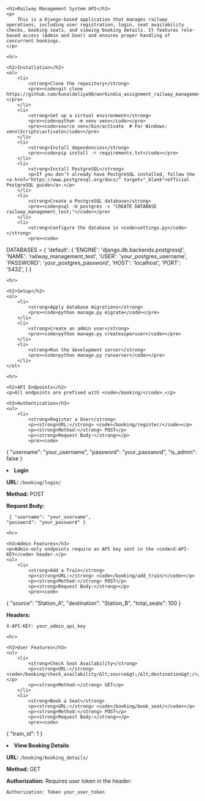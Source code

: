 <!DOCTYPE html>
<html lang="en">
<head>
    <meta charset="UTF-8">
    <meta name="viewport" content="width=device-width, initial-scale=1.0">
    <title>Railway Management System API</title>
</head>
<body>

    <h1>Railway Management System API</h1>
    <p>
        This is a Django-based application that manages railway operations, including user registration, login, seat availability checks, booking seats, and viewing booking details. It features role-based access (Admin and User) and ensures proper handling of concurrent bookings.
    </p>

    <hr>

    <h2>Installation</h2>
    <ol>
        <li>
            <strong>Clone the repository</strong>
            <pre><code>git clone https://github.com/kunaldoliya90/workindia_assignment_railway_management_system.git</code></pre>
        </li>
        <li>
            <strong>Set up a virtual environment</strong>
            <pre><code>python -m venv venv</code></pre>
            <pre><code>source venv/bin/activate  # For Windows: venv\Scripts\activate</code></pre>
        </li>
        <li>
            <strong>Install dependencies</strong>
            <pre><code>pip install -r requirements.txt</code></pre>
        </li>
        <li>
            <strong>Install PostgreSQL</strong>
            <p>If you don’t already have PostgreSQL installed, follow the <a href="https://www.postgresql.org/docs/" target="_blank">official PostgreSQL guide</a>.</p>
        </li>
        <li>
            <strong>Create a PostgreSQL database</strong>
            <pre><code>psql -U postgres -c "CREATE DATABASE railway_management_test;"</code></pre>
        </li>
        <li>
            <strong>Configure the database in <code>settings.py</code></strong>
            <pre><code>
DATABASES = {
    'default': {
        'ENGINE': 'django.db.backends.postgresql',
        'NAME': 'railway_management_test',
        'USER': 'your_postgres_username',
        'PASSWORD': 'your_postgres_password',
        'HOST': 'localhost',
        'PORT': '5432',
    }
}
            </code></pre>
        </li>
    </ol>

    <hr>

    <h2>Setup</h2>
    <ol>
        <li>
            <strong>Apply database migrations</strong>
            <pre><code>python manage.py migrate</code></pre>
        </li>
        <li>
            <strong>Create an admin user</strong>
            <pre><code>python manage.py createsuperuser</code></pre>
        </li>
        <li>
            <strong>Run the development server</strong>
            <pre><code>python manage.py runserver</code></pre>
        </li>
    </ol>

    <hr>

    <h2>API Endpoints</h2>
    <p>All endpoints are prefixed with <code>/booking/</code>.</p>

    <h3>Authentication</h3>
    <ul>
        <li>
            <strong>Register a User</strong>
            <p><strong>URL:</strong> <code>/booking/register/</code></p>
            <p><strong>Method:</strong> POST</p>
            <p><strong>Request Body:</strong></p>
            <pre><code>
{
    "username": "your_username",
    "password": "your_password",
    "is_admin": false
}
            </code></pre>
        </li>
        <li>
            <strong>Login</strong>
            <p><strong>URL:</strong> <code>/booking/login/</code></p>
            <p><strong>Method:</strong> POST</p>
            <p><strong>Request Body:</strong></p>
            <pre><code>
{
    "username": "your_username",
    "password": "your_password"
}
            </code></pre>
        </li>
    </ul>

    <hr>

    <h3>Admin Features</h3>
    <p>Admin-only endpoints require an API key sent in the <code>X-API-KEY</code> header.</p>
    <ul>
        <li>
            <strong>Add a Train</strong>
            <p><strong>URL:</strong> <code>/booking/add_train/</code></p>
            <p><strong>Method:</strong> POST</p>
            <p><strong>Request Body:</strong></p>
            <pre><code>
{
    "source": "Station_A",
    "destination": "Station_B",
    "total_seats": 100
}
            </code></pre>
            <p><strong>Headers:</strong></p>
            <pre><code>X-API-KEY: your_admin_api_key</code></pre>
        </li>
    </ul>

    <hr>

    <h3>User Features</h3>
    <ul>
        <li>
            <strong>Check Seat Availability</strong>
            <p><strong>URL:</strong> <code>/booking/check_availability/&lt;source&gt;/&lt;destination&gt;/</code></p>
            <p><strong>Method:</strong> GET</p>
        </li>
        <li>
            <strong>Book a Seat</strong>
            <p><strong>URL:</strong> <code>/booking/book_seat/</code></p>
            <p><strong>Method:</strong> POST</p>
            <p><strong>Request Body:</strong></p>
            <pre><code>
{
    "train_id": 1
}
            </code></pre>
        </li>
        <li>
            <strong>View Booking Details</strong>
            <p><strong>URL:</strong> <code>/booking/booking_details/</code></p>
            <p><strong>Method:</strong> GET</p>
            <p><strong>Authorization:</strong> Requires user token in the header:</p>
            <pre><code>Authorization: Token your_user_token</code></pre>
        </li>
    </ul>

</body>
</html>
